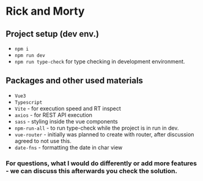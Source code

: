 # Rick and Morty

## Project setup (dev env.)
- `npm i`
- `npm run dev`
- `npm run type-check` for type checking in development environment.

## Packages and other used materials
- `Vue3`
- `Typescript`
- `Vite` - for execution speed and RT inspect
- `axios` - for REST API execution
- `sass` - styling inside the vue components
- `npm-run-all` - to run type-check while the project is in run in dev.
- `vue-router` - initially was planned to create with router, after discussion agreed to not use this.
- `date-fns` - formatting the date in char view

### For questions, what I would do differently or add more features - we can discuss this afterwards you check the solution.